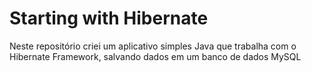# Starting with Hibernate
Neste repositório criei um aplicativo simples Java que trabalha com o Hibernate Framework, salvando dados em um banco de dados MySQL
